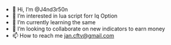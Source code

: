 - 👋 Hi, I’m @J4nd3r50n
- 👀 I’m interested in lua script forr Iq Option
- 🌱 I’m currently learning the same
- 💞️ I’m looking to collaborate on new indicators to earn money
- 📫 How to reach me jan.cftv@gmail.com

<!---
J4nd3r50n/J4nd3r50n is a ✨ special ✨ repository because its `README.md` (this file) appears on your GitHub profile.
You can click the Preview link to take a look at your changes.
--->
